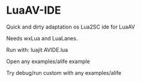 LuaAV-IDE
=========

Quick and dirty adaptation os Lua2SC ide for LuaAV

Needs wxLua and LuaLanes.

Run with: luajit AVIDE.lua

Open any examples/alife example

Try debug/run custom with any examples/alife
